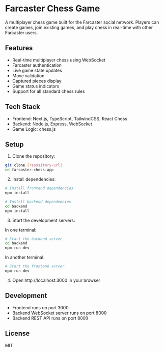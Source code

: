 # Farcaster Chess Game

A multiplayer chess game built for the Farcaster social network. Players can create games, join existing games, and play chess in real-time with other Farcaster users.

## Features

- Real-time multiplayer chess using WebSocket
- Farcaster authentication
- Live game state updates
- Move validation
- Captured pieces display
- Game status indicators
- Support for all standard chess rules

## Tech Stack

- Frontend: Next.js, TypeScript, TailwindCSS, React Chess
- Backend: Node.js, Express, WebSocket
- Game Logic: chess.js

## Setup

1. Clone the repository:
```bash
git clone [repository-url]
cd farcaster-chess-app
```

2. Install dependencies:
```bash
# Install frontend dependencies
npm install

# Install backend dependencies
cd backend
npm install
```

3. Start the development servers:

In one terminal:
```bash
# Start the backend server
cd backend
npm run dev
```

In another terminal:
```bash
# Start the frontend server
npm run dev
```

4. Open http://localhost:3000 in your browser

## Development

- Frontend runs on port 3000
- Backend WebSocket server runs on port 8000
- Backend REST API runs on port 8000

## License

MIT 